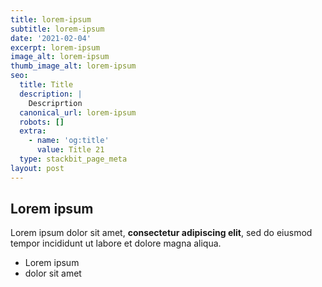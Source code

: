 ```yaml
---
title: lorem-ipsum
subtitle: lorem-ipsum
date: '2021-02-04'
excerpt: lorem-ipsum
image_alt: lorem-ipsum
thumb_image_alt: lorem-ipsum
seo:
  title: Title
  description: |
    Descriprtion
  canonical_url: lorem-ipsum
  robots: []
  extra:
    - name: 'og:title'
      value: Title 21
  type: stackbit_page_meta
layout: post
---
```

## Lorem ipsum

Lorem ipsum dolor sit amet, **consectetur adipiscing elit**, sed do eiusmod tempor incididunt ut labore et dolore magna aliqua.

- Lorem ipsum
- dolor sit amet